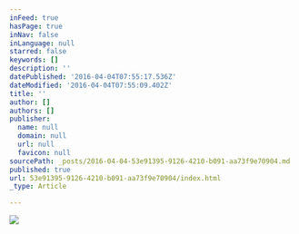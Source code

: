 ```yaml
---
inFeed: true
hasPage: true
inNav: false
inLanguage: null
starred: false
keywords: []
description: ''
datePublished: '2016-04-04T07:55:17.536Z'
dateModified: '2016-04-04T07:55:09.402Z'
title: ''
author: []
authors: []
publisher:
  name: null
  domain: null
  url: null
  favicon: null
sourcePath: _posts/2016-04-04-53e91395-9126-4210-b091-aa73f9e70904.md
published: true
url: 53e91395-9126-4210-b091-aa73f9e70904/index.html
_type: Article

---
```

![](https://the-grid-user-content.s3-us-west-2.amazonaws.com/ab1374f3-7ff7-4402-b6fc-0d7c2a61d3ff.jpg)